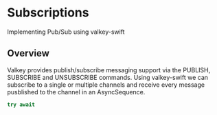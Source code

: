# Subscriptions

Implementing Pub/Sub using valkey-swift

## Overview

Valkey provides publish/subscribe messaging support via the PUBLISH, SUBSCRIBE and UNSUBSCRIBE commands. Using valkey-swift we can subscribe to a single or multiple channels and receive every message pusblished to the channel in an AsyncSequence.

```swift
try await 